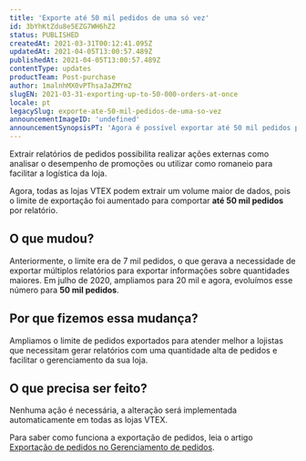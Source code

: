 ```yaml
---
title: 'Exporte até 50 mil pedidos de uma só vez'
id: 3bYhKtZdu8e5EZG7WH6hZ2
status: PUBLISHED
createdAt: 2021-03-31T00:12:41.095Z
updatedAt: 2021-04-05T13:00:57.489Z
publishedAt: 2021-04-05T13:00:57.489Z
contentType: updates
productTeam: Post-purchase
author: 1malnhMX0vPThsaJaZMYm2
slugEN: 2021-03-31-exporting-up-to-50-000-orders-at-once
locale: pt
legacySlug: exporte-ate-50-mil-pedidos-de-uma-so-vez
announcementImageID: 'undefined'
announcementSynopsisPT: 'Agora é possível exportar até 50 mil pedidos por vez no Gerenciamento de pedidos.'
---
```


Extrair relatórios de pedidos possibilita realizar ações externas como analisar o desempenho de promoções ou utilizar como romaneio para facilitar a logística da loja.

Agora, todas as lojas VTEX podem extrair um volume maior de dados, pois o limite de exportação foi aumentado para comportar **até 50 mil pedidos** por relatório.

## O que mudou?

Anteriormente, o limite era de 7 mil pedidos, o que gerava a necessidade de exportar múltiplos relatórios para exportar informações sobre quantidades maiores. Em julho de 2020, ampliamos para 20 mil e agora, evoluímos esse número para **50 mil pedidos**.

## Por que fizemos essa mudança?

Ampliamos o limite de pedidos exportados para atender melhor a lojistas que necessitam gerar relatórios com uma quantidade alta de pedidos e facilitar o gerenciamento da sua loja.

## O que precisa ser feito?

Nenhuma ação é necessária, a alteração será implementada automaticamente em todas as lojas VTEX.

Para saber como funciona a exportação de pedidos, leia o artigo [Exportação de pedidos no Gerenciamento de pedidos](/pt/tutorial/exportando-pedidos-no-gerenciamento-de-pedidos--tutorials_6417).
